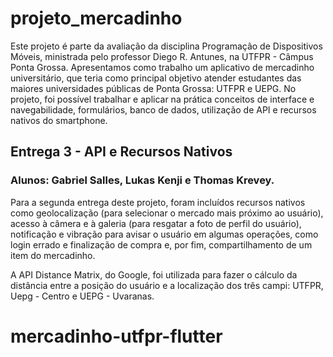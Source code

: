 # projeto_mercadinho

Este projeto é parte da avaliação da disciplina Programação de Dispositivos Móveis, ministrada pelo professor Diego R. Antunes, na UTFPR - Câmpus Ponta Grossa.
Apresentamos como trabalho um aplicativo de mercadinho universitário, que teria como principal objetivo atender estudantes das maiores universidades públicas de Ponta Grossa: UTFPR e UEPG.
No projeto, foi possível trabalhar e aplicar na prática conceitos de interface e navegabilidade, formulários, banco de dados, utilização de API e recursos nativos do smartphone.

## Entrega 3 - API e Recursos Nativos
### Alunos: Gabriel Salles, Lukas Kenji e Thomas Krevey.

Para a segunda entrega deste projeto, foram incluídos recursos nativos como geolocalização (para selecionar o mercado mais próximo ao usuário), acesso à câmera e à galeria
(para resgatar a foto de perfil do usuário), notificação e vibração para avisar o usuário em algumas operações, como login errado e finalização de compra e, por fim, compartilhamento
de um item do mercadinho.

A API Distance Matrix, do Google, foi utilizada para fazer o cálculo da distância entre a posição do usuário e a localização dos três campi: UTFPR, Uepg - Centro e UEPG - Uvaranas.

# mercadinho-utfpr-flutter

